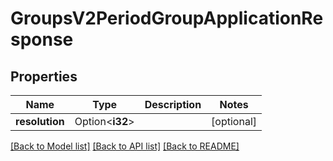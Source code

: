 # GroupsV2PeriodGroupApplicationResponse

## Properties

Name | Type | Description | Notes
------------ | ------------- | ------------- | -------------
**resolution** | Option<**i32**> |  | [optional]

[[Back to Model list]](../README.md#documentation-for-models) [[Back to API list]](../README.md#documentation-for-api-endpoints) [[Back to README]](../README.md)


